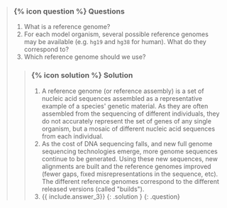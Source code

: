 > ### {% icon question %} Questions
>
> 1. What is a reference genome?
> 2. For each model organism, several possible reference genomes may be available (e.g. `hg19` and `hg38` for human). What do they correspond to?
> 3. Which reference genome should we use?
>
> > ### {% icon solution %} Solution
> > 1. A reference genome (or reference assembly) is a set of nucleic acid sequences assembled as a representative example of a species' genetic material. As they are often assembled from the sequencing of different individuals, they do not accurately represent the set of genes of any single organism, but a mosaic of different nucleic acid sequences from each individual.
> > 2. As the cost of DNA sequencing falls, and new full genome sequencing technologies emerge, more genome sequences continue to be generated. Using these new sequences, new alignments are built and the reference genomes improved (fewer gaps, fixed misrepresentations in the sequence, etc). The different reference genomes correspond to the different released versions (called "builds").
> > 3. {{ include.answer_3}}
> {: .solution }
{: .question}

